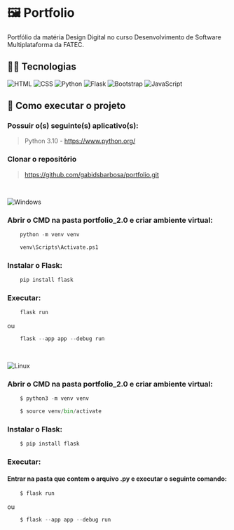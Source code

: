 # 🖼️ Portfolio
Portfólio da matéria Design Digital no curso Desenvolvimento de Software Multiplataforma da FATEC.

##  👩‍💻 Tecnologias

![HTML](https://img.shields.io/badge/HTML5-E34F26?style=for-the-badge&logo=html5&logoColor=white)
![CSS](https://img.shields.io/badge/CSS3-1572B6?style=for-the-badge&logo=css3&logoColor=white)
![Python](https://img.shields.io/badge/Python-3776AB?style=for-the-badge&logo=python&logoColor=white)
![Flask](https://img.shields.io/badge/Flask-000000?style=for-the-badge&logo=flask&logoColor=white)
![Bootstrap](https://img.shields.io/badge/Bootstrap-563D7C?style=for-the-badge&logo=bootstrap&logoColor=white)
![JavaScript](https://img.shields.io/badge/JavaScript-F7DF1E?style=for-the-badge&logo=javascript&logoColor=black)

## 🔨 Como executar o projeto
<h3>Possuir o(s) seguinte(s) aplicativo(s):</h3>

> Python 3.10 - https://www.python.org/ <br>

<h3>Clonar o repositório</h3>

> https://github.com/gabidsbarbosa/portfolio.git 
<br>

![Windows](https://img.shields.io/badge/Windows-017AD7?style=for-the-badge&logo=windows&logoColor=white)

<h3>Abrir o CMD na pasta portfolio_2.0 e criar ambiente virtual:</h3>

```python
	python -m venv venv
```

```python
	venv\Scripts\Activate.ps1
```

<h3>Instalar o Flask:</h3>

```python
	pip install flask
```
<h3>Executar:</h3>

```python
	flask run
```
ou

```python
	flask --app app --debug run
```
<br> 

![Linux](https://img.shields.io/badge/Linux-E34F26?style=for-the-badge&logo=linux&logoColor=black)

<h3>Abrir o CMD na pasta portfolio_2.0 e criar ambiente virtual:</h3>

```python
	$ python3 -m venv venv
```

```python
	$ source venv/bin/activate
```

<h3>Instalar o Flask:</h3>

```python
	$ pip install flask
```
<h3>Executar:</h3>
<h4>Entrar na pasta que contem o arquivo .py e executar o seguinte comando:</h4>

```python
	$ flask run
```
ou

```python
	$ flask --app app --debug run
```
